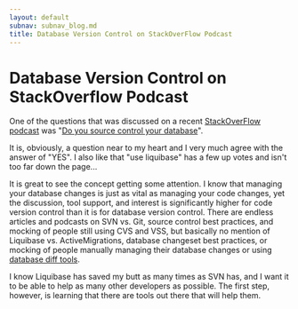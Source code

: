 ```yaml
---
layout: default
subnav: subnav_blog.md
title: Database Version Control on StackOverFlow Podcast
---
```

# Database Version Control on StackOverflow Podcast

One of the questions that was discussed on a recent <a href="https://stackoverflow.blog/2009/05/21/podcast-54/">StackOverFlow podcast</a> was "<a href="http://stackoverflow.com/questions/115369/do-you-source-control-your-databases">Do you source control your database</a>".


It is, obviously, a question near to my heart and I very much agree with the answer of "YES".  I also like that "use liquibase" has a few up votes and isn't too far down the page...


It is great to see the concept getting some attention. I know that managing your database changes is just as vital as managing your code changes, yet the discussion, tool support, and interest is significantly higher for code version control than it is for database version control.  There are endless articles and podcasts on SVN vs. Git, source control best practices, and mocking of people still using CVS and VSS, but basically no mention of Liquibase vs. ActiveMigrations, database changeset best practices, or mocking of people manually managing their database changes or using <a href="https://www.liquibase.org/2007/06/the-problem-with-database-diffs.html">database diff tools</a>.


I know Liquibase has saved my butt as many times as SVN has, and I want it to be able to help as many other developers as possible.  The first step, however, is learning that there are tools out there that will help them.
